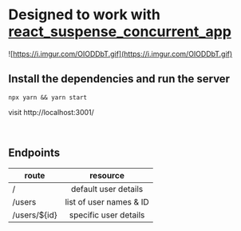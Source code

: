 # Designed to work with [react_suspense_concurrent_app](https://github.com/ohansemmanuel/react_suspense_concurrent_app)

![https://i.imgur.com/OIODDbT.gif](https://i.imgur.com/OIODDbT.gif)

## Install the dependencies and run the server

```
npx yarn && yarn start
```

visit http://localhost:3001/

<br />

## Endpoints

| route         |        resource         |
| ------------- | :---------------------: |
| /             |  default user details   |
| /users        | list of user names & ID |
| /users/\${id} |  specific user details  |
